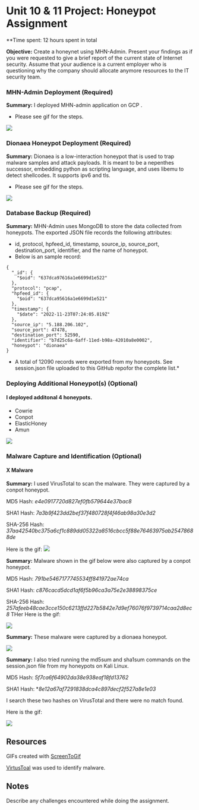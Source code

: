 # Unit 10 & 11 Project: Honeypot Assignment

**Time spent: 12 hours spent in total

**Objective:** Create a honeynet using MHN-Admin. Present your findings as if you were requested to give a brief report of the current state of Internet security. Assume that your audience is a current employer who is questioning why the company should allocate anymore resources to the IT security team.

### MHN-Admin Deployment (Required)

**Summary:** I deployed MHN-admin application on GCP .
- Please see gif for the steps. 

<img src="mhn-admin.gif">

### Dionaea Honeypot Deployment (Required)

**Summary:** Dionaea is a low-interaction honeypot that is used to trap malware samples and attack payloads. It is meant to be a nepenthes successor, embedding python as scripting language, and uses libemu to detect shellcodes. It supports ipv6 and tls.

- Please see gif for the steps. 

<img src="dionaea-honeypot.gif">


### Database Backup (Required) 

**Summary:** MHN-Admin uses MongoDB to store the data collected from honeypots. The exported JSON file records the following attributes: 
 - id, protocol, hpfeed_id, timestamp, source_ip, source_port, destination_port, identifier, and the name of honeypot.
 - Below is an sample record:
```
{
  "_id": {
    "$oid": "637dca97616a1e6699d1e522"
  },
  "protocol": "pcap",
  "hpfeed_id": {
    "$oid": "637dca95616a1e6699d1e521"
  },
  "timestamp": {
    "$date": "2022-11-23T07:24:05.819Z"
  },
  "source_ip": "5.188.206.102",
  "source_port": 47478,
  "destination_port": 52590,
  "identifier": "b7d25c6a-6aff-11ed-b98a-42010a8e0002",
  "honeypot": "dionaea"
}
```
* A total of 12090 records were exported from my honeypots. See session.json file uploaded to this GitHub repofor the complete list.*
### Deploying Additional Honeypot(s) (Optional)

#### I deployed additonal 4 honeypots. 

- Cowrie
- Conpot
- ElasticHoney
- Amun

<img src="honeypots.png">

### Malware Capture and Identification (Optional)

#### X Malware

**Summary:** I used VirusTotal to scan the malware. They were captured by a conpot honeypot.

MD5 Hash: *e4e0917720d827ef0fb579644e37bac8*

SHA1 Hash: *7a3b9f423dd2bef37f480728f4f46ab98a30e3d2*

SHA-256 Hash: *37aa42540bc375a6cf1c889dd05322a8516cbcc5f88e76463975ab25478688de*

Here is the gif:
<img src="malware-gif.gif">


**Summary:** Malware shown in the gif below were also captured by a conpot honeypot. 

MD5 Hash: *791be5467177745534ff841972ae74ca*

SHA1 Hash: *c876cacd5dcd1af6f5b96ca3a75e2e38898375ce*

SHA-256 Hash: *257afeeb48cae3cce150c6213ffd227b5842e7d9ef76076f9739714caa2d8ec8*
THer 
Here is the gif:

<img src="malware-gif-2.gif">



**Summary:** These malware were captured by a dionaea honeypot.

<img src="malware_3.png">



**Summary:** I also tried running the md5sum and sha1sum commands on the session.json file from my honeypots on Kali Linux. 

MD5 Hash: *5f7ca6f64902da38e938eaf18fd13762*

SHA1 Hash: **8e12a67af7291838dca4c897decf2f527a8e1e03*

I search these two hashes on VirusTotal and there were no match found.

Here is the gif:

<img src="session-gif.gif">

## Resources

GIFs created with [ScreenToGif](https://www.screentogif.com/) 

[VirtusToal](https://www.virustotal.com/gui/home/search) was used to identify malware.

## Notes

Describe any challenges encountered while doing the assignment.

